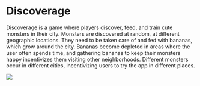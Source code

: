 # Discoverage
Discoverage is a game where players discover, feed, and train cute monsters in their city. Monsters are discovered at random, at different geographic locations. They need to be taken care of and fed with bananas, which grow around the city. Bananas become depleted in areas where the user often spends time, and gathering bananas to keep their monsters happy incentivizes them visiting other neighborhoods. Different monsters occur in different cities, incentivizing users to try the app in different places.


![](https://github.com/wfalkwallace/discoverage/raw/master/walkthrough.gif)
